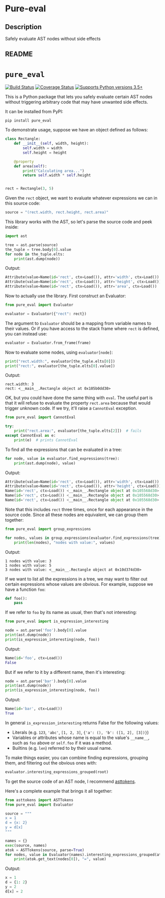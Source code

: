 # Pure-eval

## Description

Safely evaluate AST nodes without side effects

## README

# `pure_eval`

[![Build Status](https://travis-ci.org/alexmojaki/pure_eval.svg?branch=master)](https://travis-ci.org/alexmojaki/pure_eval) [![Coverage Status](https://coveralls.io/repos/github/alexmojaki/pure_eval/badge.svg?branch=master)](https://coveralls.io/github/alexmojaki/pure_eval?branch=master) [![Supports Python versions 3.5+](https://img.shields.io/pypi/pyversions/pure_eval.svg)](https://pypi.python.org/pypi/pure_eval)

This is a Python package that lets you safely evaluate certain AST nodes without triggering arbitrary code that may have unwanted side effects.

It can be installed from PyPI:

    pip install pure_eval

To demonstrate usage, suppose we have an object defined as follows:

```python
class Rectangle:
    def __init__(self, width, height):
        self.width = width
        self.height = height

    @property
    def area(self):
        print("Calculating area...")
        return self.width * self.height


rect = Rectangle(3, 5)
```

Given the `rect` object, we want to evaluate whatever expressions we can in this source code:

```python
source = "(rect.width, rect.height, rect.area)"
```

This library works with the AST, so let's parse the source code and peek inside:

```python
import ast

tree = ast.parse(source)
the_tuple = tree.body[0].value
for node in the_tuple.elts:
    print(ast.dump(node))
```

Output:

```python
Attribute(value=Name(id='rect', ctx=Load()), attr='width', ctx=Load())
Attribute(value=Name(id='rect', ctx=Load()), attr='height', ctx=Load())
Attribute(value=Name(id='rect', ctx=Load()), attr='area', ctx=Load())
```

Now to actually use the library. First construct an Evaluator:

```python
from pure_eval import Evaluator

evaluator = Evaluator({"rect": rect})
```

The argument to `Evaluator` should be a mapping from variable names to their values. Or if you have access to the stack frame where `rect` is defined, you can instead use:

```python
evaluator = Evaluator.from_frame(frame)
```

Now to evaluate some nodes, using `evaluator[node]`:

```python
print("rect.width:", evaluator[the_tuple.elts[0]])
print("rect:", evaluator[the_tuple.elts[0].value])
```

Output:

```
rect.width: 3
rect: <__main__.Rectangle object at 0x105b0dd30>
```

OK, but you could have done the same thing with `eval`. The useful part is that it will refuse to evaluate the property `rect.area` because that would trigger unknown code. If we try, it'll raise a `CannotEval` exception.

```python
from pure_eval import CannotEval

try:
    print("rect.area:", evaluator[the_tuple.elts[2]])  # fails
except CannotEval as e:
    print(e)  # prints CannotEval
```

To find all the expressions that can be evaluated in a tree:

```python
for node, value in evaluator.find_expressions(tree):
    print(ast.dump(node), value)
```

Output:

```python
Attribute(value=Name(id='rect', ctx=Load()), attr='width', ctx=Load()) 3
Attribute(value=Name(id='rect', ctx=Load()), attr='height', ctx=Load()) 5
Name(id='rect', ctx=Load()) <__main__.Rectangle object at 0x105568d30>
Name(id='rect', ctx=Load()) <__main__.Rectangle object at 0x105568d30>
Name(id='rect', ctx=Load()) <__main__.Rectangle object at 0x105568d30>
```

Note that this includes `rect` three times, once for each appearance in the source code. Since all these nodes are equivalent, we can group them together:

```python
from pure_eval import group_expressions

for nodes, values in group_expressions(evaluator.find_expressions(tree)):
    print(len(nodes), "nodes with value:", values)
```

Output:

```
1 nodes with value: 3
1 nodes with value: 5
3 nodes with value: <__main__.Rectangle object at 0x10d374d30>
```

If we want to list all the expressions in a tree, we may want to filter out certain expressions whose values are obvious. For example, suppose we have a function `foo`:

```python
def foo():
    pass
```

If we refer to `foo` by its name as usual, then that's not interesting:

```python
from pure_eval import is_expression_interesting

node = ast.parse('foo').body[0].value
print(ast.dump(node))
print(is_expression_interesting(node, foo))
```

Output:

```python
Name(id='foo', ctx=Load())
False
```

But if we refer to it by a different name, then it's interesting:

```python
node = ast.parse('bar').body[0].value
print(ast.dump(node))
print(is_expression_interesting(node, foo))
```

Output:

```python
Name(id='bar', ctx=Load())
True
```

In general `is_expression_interesting` returns False for the following values:
- Literals (e.g. `123`, `'abc'`, `[1, 2, 3]`, `{'a': (), 'b': ([1, 2], [3])}`)
- Variables or attributes whose name is equal to the value's `__name__`, such as `foo` above or `self.foo` if it was a method.
- Builtins (e.g. `len`) referred to by their usual name.

To make things easier, you can combine finding expressions, grouping them, and filtering out the obvious ones with:

```python
evaluator.interesting_expressions_grouped(root)
```

To get the source code of an AST node, I recommend [asttokens](https://github.com/gristlabs/asttokens).

Here's a complete example that brings it all together:

```python
from asttokens import ASTTokens
from pure_eval import Evaluator

source = """
x = 1
d = {x: 2}
y = d[x]
"""

names = {}
exec(source, names)
atok = ASTTokens(source, parse=True)
for nodes, value in Evaluator(names).interesting_expressions_grouped(atok.tree):
    print(atok.get_text(nodes[0]), "=", value)
```

Output:

```python
x = 1
d = {1: 2}
y = 2
d[x] = 2
```
